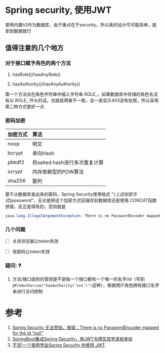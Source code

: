 # Spring security, 使用JWT

使用内置h2作为数据库，由于重点在于security，所以表的设计尽可能简单，能拿到数据就行

## 值得注意的几个地方

### 对于接口赋予角色的两个方法

1. hasRole()/hasAnyRole()

2. hasAuthority()/hasAnyAuthority()

第一个方法会在角色字符串中插入字符串 *ROLE_*，如果数据库中存储的角色名没有以 *ROLE_* 开头的话，也就是两者不一致，会一直显示403没有权限，所以采用第二种方式更好一点

### 密码加密

| 加密方式 | 算法                          |
| :------- | :---------------------------- |
| noop     | 明文                          |
| bcrypt   | 单向Hash                      |
| pbkdf2   | 将salted hash进行多次重复计算 |
| scrypt   | 内存依赖型的POW算法           |
| sha256   | 散列                          |

基于从数据库查出来的密码，Spring Security使用格式 "*{上述加密方式}password*"，无论是把这个加密方式前缀存到数据库还是使用 *CONCAT*函数拼接，反正是得有的，否则就是
```java
java.lang.IllegalArgumentException: There is no PasswordEncoder mapped for the id "null"
```

### 几个问题

- [ ] 关闭浏览器让token失效

- [ ] 改密码让token失效

### 疑问: :question:
1. 方法/接口级别的管控是不是每一个接口都有一个唯一的名字/id（写到```@PreAuthorize("hasAuthority('xxx')")```这种），根据用户角色拥有接口名字来进行访问控制

# 参考
1. [Spring Security 无法登陆，报错：There is no PasswordEncoder mapped for the id “null”](https://blog.csdn.net/canon_in_d_major/article/details/79675033)
2. [SpringBoot集成Spring Security，用JWT令牌实现登录和鉴权](https://zhuanlan.zhihu.com/p/142090453)
3. [干货|一个案例学会Spring Security 中使用 JWT](https://zhuanlan.zhihu.com/p/61735642)
